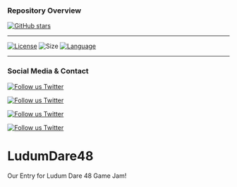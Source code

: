 ### Repository Overview

[![GitHub stars](https://img.shields.io/github/stars/NilsFo/AronnaxTrench.svg?style=social&label=Star)](https://github.com/NilsFo/AronnaxTrench) 

***

[![License](https://img.shields.io/github/license/NilsFo/AronnaxTrench?color=green&style=plastic)](https://github.com/NilsFo/AronnaxTrench/LICENSE.txt)
![Size](https://img.shields.io/github/repo-size/NilsFo/AronnaxTrench?style=plastic)
[![Language](https://img.shields.io/github/languages/top/NilsFo/AronnaxTrench?style=plastic)](https://github.com/NilsFo/AronnaxTrench)

***

### Social Media & Contact

[![Follow us Twitter](https://img.shields.io/twitter/follow/NilsFoer?style=social&logo=twitter)](https://twitter.com/intent/follow?screen_name=NilsFoer)

[![Follow us Twitter](https://img.shields.io/twitter/follow/ParkuhrMD?style=social&logo=twitter)](https://twitter.com/intent/follow?screen_name=ParkuhrMD)

[![Follow us Twitter](https://img.shields.io/twitter/follow/HerbersAdrian?style=social&logo=twitter)](https://twitter.com/intent/follow?screen_name=HerbersAdrian)

[![Follow us Twitter](https://img.shields.io/twitter/follow/PatrickQuiskamp?style=social&logo=twitter)](https://twitter.com/intent/follow?screen_name=PatrickQuiskamp)


# LudumDare48
Our Entry for Ludum Dare 48 Game Jam!
